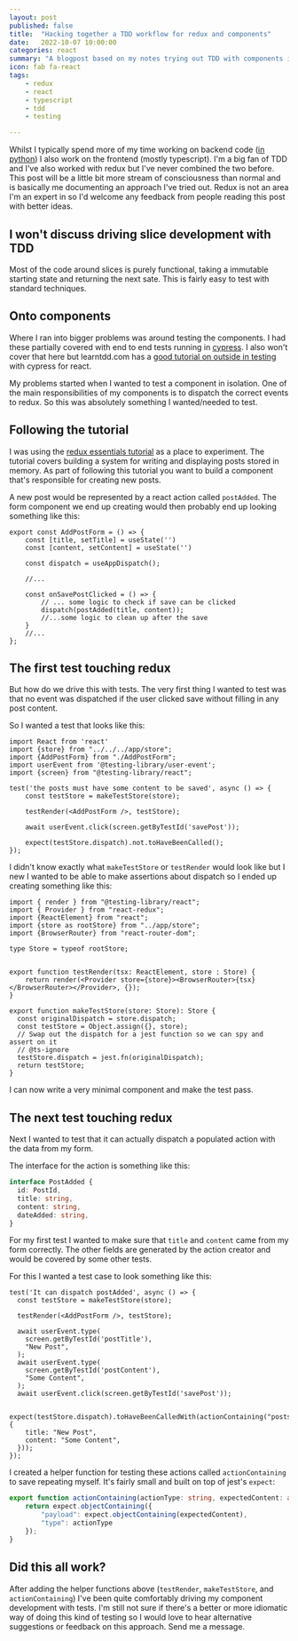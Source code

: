 ```yaml
---
layout: post
published: false
title:  "Hacking together a TDD workflow for redux and components"
date:   2022-10-07 10:00:00
categories: react
summary: "A blogpost based on my notes trying out TDD with components in react with redux "
icon: fab fa-react
tags:
    - redux
    - react
    - typescript
    - tdd
    - testing

---
```


Whilst I typically spend more of my time working on backend code ([in python](https://blog.meadsteve.dev/python/)) I 
also work on the frontend (mostly typescript). I'm a big fan of TDD and I've also worked with redux but I've never 
combined the two before. This post will be a little bit more stream of consciousness than normal and is basically me 
documenting an approach I've tried out. Redux is not an area I'm an expert in so I'd welcome any feedback from people 
reading this post with better ideas.

## I won't discuss driving slice development with TDD
Most of the code around slices is purely functional, taking a immutable
starting state and returning the next sate. This is fairly easy to test with standard techniques. 

## Onto components
Where I ran into bigger problems was around testing the components. I had these partially covered with end to end
tests running in [cypress](https://www.cypress.io/). I also won't cover that here but learntdd.com has a [good tutorial
on outside in testing](https://learntdd.in/react/) with cypress for react.

My problems started when I wanted to test a component in isolation. One of the main responsibilities of my components
is to dispatch the correct events to redux. So this was absolutely something I wanted/needed to test.

## Following the tutorial
I was using the [redux essentials tutorial](https://redux.js.org/tutorials/essentials/part-3-data-flow) as a place 
to experiment. The tutorial covers building a system for writing and displaying posts stored in memory.
As part of following this tutorial you want to build a component that's responsible for creating new posts.

A new post would be represented by a react action called `postAdded`. The form component we end up creating would then
probably end up looking something like this:

```tsx
export const AddPostForm = () => {
    const [title, setTitle] = useState('')
    const [content, setContent] = useState('')
    
    const dispatch = useAppDispatch();

    //...
    
    const onSavePostClicked = () => {
        // ... some logic to check if save can be clicked
        dispatch(postAdded(title, content));
        //...some logic to clean up after the save
    }
    //...
};
```

## The first test touching redux

But how do we drive this with tests. The very first thing I wanted to test was that no event was dispatched if the
user clicked save without filling in any post content.

So I wanted a test that looks like this:
```tsx
import React from 'react'
import {store} from "../../../app/store";
import {AddPostForm} from "./AddPostForm";
import userEvent from '@testing-library/user-event';
import {screen} from "@testing-library/react";

test('the posts must have some content to be saved', async () => {
    const testStore = makeTestStore(store);
    
    testRender(<AddPostForm />, testStore);
    
    await userEvent.click(screen.getByTestId('savePost'));
    
    expect(testStore.dispatch).not.toHaveBeenCalled();
});
```

I didn't know exactly what `makeTestStore` or `testRender` would look like but I new I wanted to be able to make
assertions about dispatch so I ended up creating something like this:

```tsx
import { render } from "@testing-library/react";
import { Provider } from "react-redux";
import {ReactElement} from "react";
import {store as rootStore} from "../app/store";
import {BrowserRouter} from "react-router-dom";

type Store = typeof rootStore;


export function testRender(tsx: ReactElement, store : Store) {
    return render(<Provider store={store}><BrowserRouter>{tsx}</BrowserRouter></Provider>, {});
}

export function makeTestStore(store: Store): Store {
  const originalDispatch = store.dispatch;
  const testStore = Object.assign({}, store);
  // Swap out the dispatch for a jest function so we can spy and assert on it
  // @ts-ignore
  testStore.dispatch = jest.fn(originalDispatch);
  return testStore;
}
```

I can now write a very minimal component and make the test pass.

## The next test touching redux

Next I wanted to test that it can actually dispatch a populated action with the data from my form.

The interface for the action is something like this:

```typescript
interface PostAdded {
  id: PostId,
  title: string,
  content: string,
  dateAdded: string,
}
```

For my first test I wanted to make sure that `title` and `content` came from my form correctly. The other fields
are generated by the action creator and would be covered by some other tests.

For this I wanted a test case to look something like this:

```tsx
test('It can dispatch postAdded', async () => {
  const testStore = makeTestStore(store);

  testRender(<AddPostForm />, testStore);

  await userEvent.type(
    screen.getByTestId('postTitle'),
    "New Post",
  );
  await userEvent.type(
    screen.getByTestId('postContent'),
    "Some Content",
  );
  await userEvent.click(screen.getByTestId('savePost'));

  expect(testStore.dispatch).toHaveBeenCalledWith(actionContaining("posts/postAdded",{
    title: "New Post",
    content: "Some Content",
  }));
});
```

I created a helper function for testing these actions called `actionContaining` to save repeating myself. It's fairly
small and built on top of jest's `expect`:

```typescript
export function actionContaining(actionType: string, expectedContent: any) {
    return expect.objectContaining({
        "payload": expect.objectContaining(expectedContent),
        "type": actionType
    });
}
```


## Did this all work?

After adding the helper functions above (`testRender`, `makeTestStore`, and `actionContaining`) I've been quite
comfortably driving my component development with tests. I'm still not sure if there's a better or more idiomatic way
of doing this kind of testing so I would love to hear alternative suggestions or feedback on this approach. Send me
a message.

